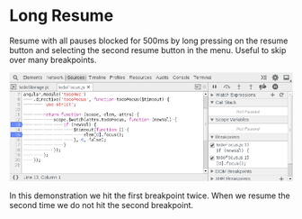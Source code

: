 Long Resume
===========

Resume with all pauses blocked for 500ms by long pressing on the resume button and selecting the second resume button in the menu. Useful to skip over many breakpoints.

<img src="../sources/break-resume.gif"/>

In this demonstration we hit the first breakpoint twice. When we resume the second time we do not hit the second breakpoint.